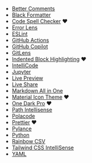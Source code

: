 - [Better Comments](https://marketplace.visualstudio.com/items?itemName=aaron-bond.better-comments)
- [Black Formatter](https://marketplace.visualstudio.com/items?itemName=ms-python.black-formatter)
- [Code Spell Checker](https://marketplace.visualstudio.com/items?itemName=streetsidesoftware.code-spell-checker) ❤️
- [Error Lens](https://marketplace.visualstudio.com/items?itemName=usernamehw.errorlens)
- [ESLint](https://marketplace.visualstudio.com/items?itemName=dbaeumer.vscode-eslint)
- [GitHub Actions](https://marketplace.visualstudio.com/items?itemName=github.vscode-github-actions)
- [GitHub Copilot](https://marketplace.visualstudio.com/items?itemName=GitHub.copilot)
- [GitLens](https://marketplace.visualstudio.com/items?itemName=eamodio.gitlens)
- [Indented Block Highlighting](https://marketplace.visualstudio.com/items?itemName=byi8220.indented-block-highlighting) ❤️
- [IntelliCode](https://marketplace.visualstudio.com/items?itemName=VisualStudioExptTeam.vscodeintellicode)
- [Jupyter](https://marketplace.visualstudio.com/items?itemName=ms-toolsai.jupyter)
- [Live Preview](https://marketplace.visualstudio.com/items?itemName=ms-vscode.live-server)
- [Live Share](https://marketplace.visualstudio.com/items?itemName=ms-vsliveshare.vsliveshare)
- [Markdown All in One](https://marketplace.visualstudio.com/items?itemName=yzhang.markdown-all-in-one)
- [Material Icon Theme](https://marketplace.visualstudio.com/items?itemName=PKief.material-icon-theme) ❤️
- [One Dark Pro](https://marketplace.visualstudio.com/items?itemName=zhuangtongfa.material-theme) ❤️
- [Path Intellisense](https://marketplace.visualstudio.com/items?itemName=christian-kohler.path-intellisense)
- [Polacode](https://marketplace.visualstudio.com/items?itemName=pnp.polacode)
- [Prettier](https://marketplace.visualstudio.com/items?itemName=esbenp.prettier-vscode) ❤️
- [Pylance](https://marketplace.visualstudio.com/items?itemName=ms-python.vscode-pylance)
- [Python](https://marketplace.visualstudio.com/items?itemName=ms-python.python)
- [Rainbow CSV](https://marketplace.visualstudio.com/items?itemName=mechatroner.rainbow-csv)
- [Tailwind CSS IntelliSense](https://marketplace.visualstudio.com/items?itemName=bradlc.vscode-tailwindcss)
- [YAML](https://marketplace.visualstudio.com/items?itemName=redhat.vscode-yaml)

